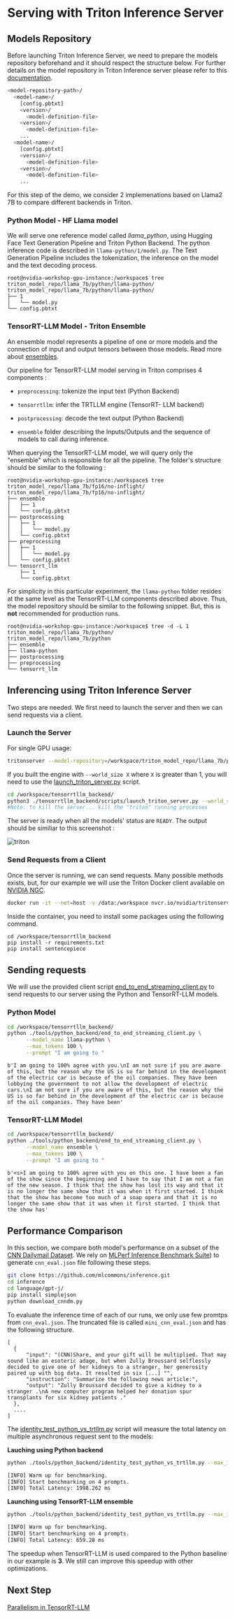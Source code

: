 # Serving with Triton Inference Server

## Models Repository 
Before launching Triton Inference Server, we need to prepare the models repository beforehand and it should respect the structure below. For further details on the model repository in Triton Inference server please refer to this [documentation](https://docs.nvidia.com/deeplearning/triton-inference-server/user-guide/docs/user_guide/model_repository.html).
```bash
<model-repository-path>/
  <model-name>/
    [config.pbtxt]
    <version>/
      <model-definition-file>
    <version>/
      <model-definition-file>
    ...
  <model-name>/
    [config.pbtxt]
    <version>/
      <model-definition-file>
    <version>/
      <model-definition-file>
    ...
```

For this step of the demo, we consider 2 implemenations based on Llama2 7B to compare different backends in Triton.  
### Python Model - HF Llama model 
We will serve one reference model called *llama_python*, using Hugging Face Text Generation Pipeline and Triton Python Backend.
The python inference code is described in `llama-python/1/model.py`. 
The Text Generation Pipeline includes the tokenization, the inference on the model and the text decoding process. 


```
root@nvidia-workshop-gpu-instance:/workspace$ tree triton_model_repo/llama_7b/python/llama-python/
triton_model_repo/llama_7b/python/llama-python/
├── 1
│   └── model.py
└── config.pbtxt
```
### TensorRT-LLM Model - Triton Ensemble 
 An ensemble model represents a pipeline of one or more models and the connection of input and output tensors between those models. Read more about [ensembles](https://docs.nvidia.com/deeplearning/triton-inference-server/user-guide/docs/user_guide/architecture.html#ensemble-models).

Our pipeline for TensorRT-LLM model serving in Triton comprises 4 components :

- `preprocessing`: tokenize the input text (Python Backend)

- `tensorrtllm`: infer the TRTLLM engine (TensorRT- LLM backend)

- `postprocessing`: decode the text output (Python Backend) 

- `ensemble` folder describing the Inputs/Outputs and the sequence of models to call during inference. 

When querying the TensorRT-LLM model, we will query only the "ensemble" which is responsible for all the pipeline. The folder's structure should be similar to the following :

```
root@nvidia-workshop-gpu-instance:/workspace$ tree triton_model_repo/llama_7b/fp16/no-inflight/
triton_model_repo/llama_7b/fp16/no-inflight/
├── ensemble
│   ├── 1
│   └── config.pbtxt
├── postprocessing
│   ├── 1
│   │   └── model.py
│   └── config.pbtxt
├── preprocessing
│   ├── 1
│   │   └── model.py
│   └── config.pbtxt
└── tensorrt_llm
    ├── 1
    └── config.pbtxt
```
For simplicity in this particular experiment, the `llama-python` folder resides at the same level as the TensorRT-LLM components described above. Thus, the model repository should be similar to the following snippet. But, this is **not** recommended for production runs. 
```
root@nvidia-workshop-gpu-instance:/workspace$ tree -d -L 1 triton_model_repo/llama_7b/python/
triton_model_repo/llama_7b/python
├── ensemble
├── llama-python
├── postprocessing
├── preprocessing
└── tensorrt_llm
```

## Inferencing using Triton Inference Server

Two steps are needed. We first need to launch the server and then we can send requests via a client.

### Launch the Server
For single GPU usage: 
```bash
tritonserver --model-repository=/workspace/triton_model_repo/llama_7b/python
```

If you built the engine with `--world_size X` where `X` is greater than 1, you will need to use the [launch_triton_server.py](https://github.com/triton-inference-server/tensorrtllm_backend/blob/release/0.5.0/scripts/launch_triton_server.py) script.

```bash
cd /workspace/tensorrtllm_backend/
python3 ./tensorrtllm_backend/scripts/launch_triton_server.py --world_size=X --model_repo=/workspace/triton_model_repo/llama_7b/python
#Note: to kill the server... kill the "triton" running processes
```
The server is ready when all the models' status are `READY`. The output should be similiar to this screenshot : 

![triton](./images/tritonserver-ready.PNG)


### Send Requests from a Client
 
Once the server is running, we can send requests. Many possible methods exists, but, for our example we will use the Triton Docker client available on [NVIDIA NGC](https://catalog.ngc.nvidia.com/orgs/nvidia/containers/tritonserver).

```bash
docker run -it --net=host -v /data:/workspace nvcr.io/nvidia/tritonserver:23.10-py3-sdk bash
```
Inside the container, you need to install some packages using the following command.
```
cd /workspace/tensorrtllm_backend
pip install -r requirements.txt
pip install sentencepiece
```

## Sending requests

We will use the provided client script [end_to_end_streaming_client.py](./scripts/end_to_end_streaming_client.py) to send requests to our server using the Python and TensorRT-LLM models.

### Python Model

```bash
cd /workspace/tensorrtllm_backend/
python ./tools/python_backend/end_to_end_streaming_client.py \
      --model_name llama-python \
      --max_tokens 100 \
      --prompt "I am going to "
```

```
b'I am going to 100% agree with you.\nI am not sure if you are aware of this, but the reason why the US is so far behind in the development of the electric car is because of the oil companies. They have been lobbying the government to not allow the development of electric cars.\nI am not sure if you are aware of this, but the reason why the US is so far behind in the development of the electric car is because of the oil companies. They have been'
```

### TensorRT-LLM Model


```bash
cd /workspace/tensorrtllm_backend/
python ./tools/python_backend/end_to_end_streaming_client.py \
      --model_name ensemble \
      --max_tokens 100 \
      --prompt "I am going to "
```

```
b'<s>I am going to 100% agree with you on this one. I have been a fan of the show since the beginning and I have to say that I am not a fan of the new season. I think that the show has lost its way and that it is no longer the same show that it was when it first started. I think that the show has become too much of a soap opera and that it is no longer the same show that it was when it first started. I think that the show has'
```

## Performance Comparison

In this section, we compare both model's performance on a subset of the [CNN Dailymail Dataset](https://huggingface.co/datasets/cnn_dailymail). We rely on [MLPerf Inference Benchmark Suite](https://github.com/mlcommons/inference/tree/master/language/gpt-j)) to generate `cnn_eval.json` file following these steps.

```bash
git clone https://github.com/mlcommons/inference.git
cd inference
cd language/gpt-j/
pip install simplejson
python download_cnndm.py
```

To evaluate the inference time of each of our runs, we only use few promtps from `cnn_eval.json`. The truncated file is called `mini_cnn_eval.json` and has the following structure.



```
[
  {
      "input": "(CNN)Share, and your gift will be multiplied. That may sound like an esoteric adage, but when Zully Broussard selflessly decided to give one of her kidneys to a stranger, her generosity paired up with big data. It resulted in six [...] "",
      "instruction": "Summarize the following news article:",
      "output": "Zully Broussard decided to give a kidney to a stranger .\nA new computer program helped her donation spur transplants for six kidney patients ."
  },
  ....
]    
```

The [identity_test_python_vs_trtllm.py](./scripts/identity_test_python_vs_trtllm.py) script will measure the total latency on multiple asynchronous request sent to the models: 

**Lauching using Python backend**
```bash
python ./tools/python_backend/identity_test_python_vs_trtllm.py --max_input_len 100 --dataset ./tools/dataset/mini_cnn_eval.json -i grpc --model_name "llama-python" -u 192.168.1.3:8001
```
```bash
[INFO] Warm up for benchmarking.
[INFO] Start benchmarking on 4 prompts.
[INFO] Total Latency: 1998.262 ms
```
**Launching using TensorRT-LLM ensemble** 
```bash
python ./tools/python_backend/identity_test_python_vs_trtllm.py --max_input_len 100 --dataset ./tools/dataset/mini_cnn_eval.json -i grpc --model_name "ensemble" -u 192.168.1.3:8001
```
```bash
[INFO] Warm up for benchmarking.
[INFO] Start benchmarking on 4 prompts.
[INFO] Total Latency: 659.28 ms
```

The speedup when TensorRT-LLM is used compared to the Python baseline in our example is **3**. We still can improve this speedup with other optimizations. 

## Next Step
[Parallelism in TensorRT-LLM](04_Parallelism.md)
